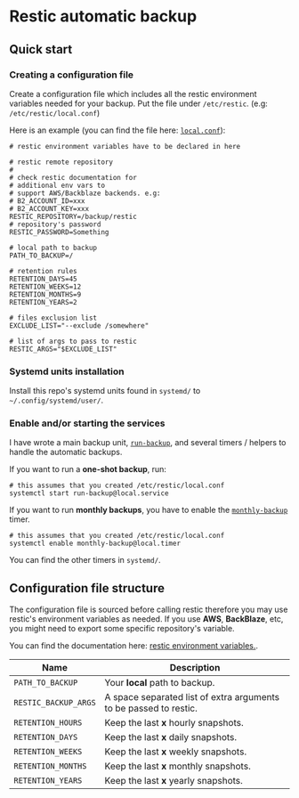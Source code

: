 # Restic automatic backup

## Quick start

### Creating a configuration file

Create a configuration file which includes all the restic environment variables needed for your backup. Put the file under `/etc/restic`. (e.g: `/etc/restic/local.conf`)

Here is an example (you can find the file here: [`local.conf`](./local.conf)):

    # restic environment variables have to be declared in here

    # restic remote repository
    #
    # check restic documentation for 
    # additional env vars to
    # support AWS/Backblaze backends. e.g:
    # B2_ACCOUNT_ID=xxx
    # B2_ACCOUNT_KEY=xxx
    RESTIC_REPOSITORY=/backup/restic
    # repository's password
    RESTIC_PASSWORD=Something

    # local path to backup
    PATH_TO_BACKUP=/

    # retention rules
    RETENTION_DAYS=45
    RETENTION_WEEKS=12
    RETENTION_MONTHS=9
    RETENTION_YEARS=2

    # files exclusion list
    EXCLUDE_LIST="--exclude /somewhere"
    
    # list of args to pass to restic
    RESTIC_ARGS="$EXCLUDE_LIST"

### Systemd units installation

Install this repo's systemd units found in `systemd/` to `~/.config/systemd/user/`.

### Enable and/or starting the services

I have wrote a main backup unit, [`run-backup`](./systemd/run-backup@.service), and several timers / helpers to handle the automatic backups.

If you want to run a **one-shot backup**, run:

    # this assumes that you created /etc/restic/local.conf
    systemctl start run-backup@local.service

If you want to run **monthly backups**, you have to enable the [`monthly-backup`](./systemd/monthly-backup@.timer) timer.

    # this assumes that you created /etc/restic/local.conf
    systemctl enable monthly-backup@local.timer

You can find the other timers in `systemd/`.

## Configuration file structure

The configuration file is sourced before calling restic therefore you may use restic's environment variables as needed. If you use **AWS**, **BackBlaze**, etc, you might need to export some specific repository's variable.

You can find the documentation here: [restic environment variables.](https://restic.readthedocs.io/en/latest/040_backup.html#environment-variables).


| Name                | Description                                                                                                                                                                                                                                                                                                                                                                   |
| ------------------- | ----------------------------------------------------------------------------------------------------------------------------------------------------------------------------------------------------------------------------------------------------------------------------------------------------------------------------------------------------------------------------- |
| `PATH_TO_BACKUP`    | Your **local** path to backup.                                                                                                                                                                                                                                                                                                                                               |
| `RESTIC_BACKUP_ARGS`   | A space separated list of extra arguments to be passed to restic.                                                                                                                                                                                                                                                                                                                                                |
| `RETENTION_HOURS`     | Keep the last **x** hourly snapshots.                                                                                                                                                                                                                                                                                                                                  |
| `RETENTION_DAYS`     | Keep the last **x** daily snapshots.                                                                                                                                                                                                                                                                                                                                  |
| `RETENTION_WEEKS`     | Keep the last **x** weekly snapshots.                                                                                                                                                                                                                                                                                                                                           |
| `RETENTION_MONTHS`     | Keep the last **x** monthly snapshots.                                                                                                                                                                                                                                                                                                                                               |
| `RETENTION_YEARS`     | Keep the last **x** yearly snapshots.                                                                                                                                                                                                                                                                                                                                              |
